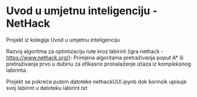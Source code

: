 # Uvod u umjetnu inteligenciju - NetHack
Projekt iz kolegija Uvod u umjetnu inteligenciju

Razvoj algoritma za optimizaciju rute kroz labirint (igra nethack - https://www.nethack.org/): Primjena algoritama pretraživanja poput A* ili pretraživanja prvo u dubinu za efikasno pronalaženje izlaza iz kompleksnog labirinta.

Projekt se pokreće putem datoteke nethackUUI.ipynb dok korinsik upisuje svoj labirint u datoteku labirint.txt
